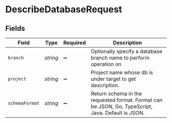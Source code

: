 # DescribeDatabaseRequest


## Fields

| Field                                                                                             | Type                                                                                              | Required                                                                                          | Description                                                                                       |
| ------------------------------------------------------------------------------------------------- | ------------------------------------------------------------------------------------------------- | ------------------------------------------------------------------------------------------------- | ------------------------------------------------------------------------------------------------- |
| `branch`                                                                                          | *string*                                                                                          | :heavy_minus_sign:                                                                                | Optionally specify a database branch name to perform operation on                                 |
| `project`                                                                                         | *string*                                                                                          | :heavy_minus_sign:                                                                                | Project name whose db is under target to get description.                                         |
| `schemaFormat`                                                                                    | *string*                                                                                          | :heavy_minus_sign:                                                                                | Return schema in the requested format. Format can be JSON, Go, TypeScript, Java. Default is JSON. |